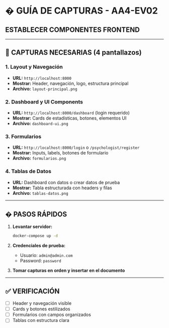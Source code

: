 # � GUÍA DE CAPTURAS - AA4-EV02
## ESTABLECER COMPONENTES FRONTEND

---

## 🎯 CAPTURAS NECESARIAS (4 pantallazos)

### **1. Layout y Navegación**
- **URL:** `http://localhost:8000`
- **Mostrar:** Header, navegación, logo, estructura principal
- **Archivo:** `layout-principal.png`

### **2. Dashboard y UI Components**
- **URL:** `http://localhost:8000/dashboard` (login requerido)
- **Mostrar:** Cards de estadísticas, botones, elementos UI
- **Archivo:** `dashboard-ui.png`

### **3. Formularios**
- **URL:** `http://localhost:8000/login` o `/psychologist/register`
- **Mostrar:** Inputs, labels, botones de formulario
- **Archivo:** `formularios.png`

### **4. Tablas de Datos**
- **URL:** Dashboard con datos o crear datos de prueba
- **Mostrar:** Tabla estructurada con headers y filas
- **Archivo:** `tablas-datos.png`

---

## � PASOS RÁPIDOS

1. **Levantar servidor:**
   ```bash
   docker-compose up -d
   ```

2. **Credenciales de prueba:**
   - Usuario: `admin@admin.com`
   - Password: `password`

3. **Tomar capturas en orden y insertar en el documento**

---

## ✅ VERIFICACIÓN

- [ ] Header y navegación visible
- [ ] Cards y botones estilizados
- [ ] Formularios con campos organizados  
- [ ] Tablas con estructura clara